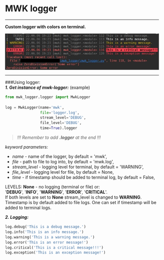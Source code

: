 
# MWK logger

---

**Custom logger with colors on terminal.**  

![mwk logger example](assets/mwk_logger_example.jpg)

---

###Using logger:  
***1. Get instance of mwk-logger:*** (example)
```python
from mwk_logger.logger import MwkLogger

log = MwkLogger(name='mwk',
                file='logger.log',
                stream_level='DEBUG',
                file_level='DEBUG',
                time=True).logger
```
>*!!! Remember to add* ***.logger*** *at the end !!!*   

*keyword parameters:*  
- *name* - name of the logger, by default = 'mwk',
- *file* - path to file to log into, by default = 'mwk.log',
- *stream_level* - logging level for terminal, by default = 'WARNING',
- *file_level* - logging level for file, by default = None,
- *time* - if timestamp should be added to terminal log, by default = False,

LEVELS:
 **None** - no logging (terminal or file) or:  
 '**DEBUG**', '**INFO**', '**WARNING**', '**ERROR**', '**CRITICAL**'.  
If both levels are set to **None** stream_level is changed to **WARNING**.  
Timestamp is by default added to file logs. One can set if timestamp will be added to terminal logs.  

***2. Logging:***  
```python
log.debug('This is a debug message.')
log.info('This is an info message.')
log.warning('This is a warning message.')
log.error('This is an error message!')
log.critical('This is a critical message!!!')
log.exception('This is an exception message!')
```